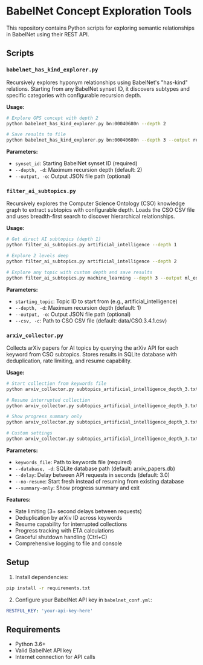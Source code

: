 # BabelNet Concept Exploration Tools

This repository contains Python scripts for exploring semantic relationships in BabelNet using their REST API.

## Scripts

### `babelnet_has_kind_explorer.py`
Recursively explores hyponym relationships using BabelNet's "has-kind" relations. Starting from any BabelNet synset ID, it discovers subtypes and specific categories with configurable recursion depth.

**Usage:**
```bash
# Explore GPS concept with depth 2
python babelnet_has_kind_explorer.py bn:00040680n --depth 2

# Save results to file
python babelnet_has_kind_explorer.py bn:00040680n --depth 3 --output results.json
```

**Parameters:**
- `synset_id`: Starting BabelNet synset ID (required)
- `--depth, -d`: Maximum recursion depth (default: 2)
- `--output, -o`: Output JSON file path (optional)

### `filter_ai_subtopics.py`
Recursively explores the Computer Science Ontology (CSO) knowledge graph to extract subtopics with configurable depth. Loads the CSO CSV file and uses breadth-first search to discover hierarchical relationships.

**Usage:**
```bash
# Get direct AI subtopics (depth 1)
python filter_ai_subtopics.py artificial_intelligence --depth 1

# Explore 2 levels deep
python filter_ai_subtopics.py artificial_intelligence --depth 2

# Explore any topic with custom depth and save results
python filter_ai_subtopics.py machine_learning --depth 3 --output ml_exploration.json
```

**Parameters:**
- `starting_topic`: Topic ID to start from (e.g., artificial_intelligence)
- `--depth, -d`: Maximum recursion depth (default: 1)
- `--output, -o`: Output JSON file path (optional)
- `--csv, -c`: Path to CSO CSV file (default: data/CSO.3.4.1.csv)

### `arxiv_collector.py`
Collects arXiv papers for AI topics by querying the arXiv API for each keyword from CSO subtopics. Stores results in SQLite database with deduplication, rate limiting, and resume capability.

**Usage:**
```bash
# Start collection from keywords file
python arxiv_collector.py subtopics_artificial_intelligence_depth_3.txt

# Resume interrupted collection
python arxiv_collector.py subtopics_artificial_intelligence_depth_3.txt

# Show progress summary only
python arxiv_collector.py subtopics_artificial_intelligence_depth_3.txt --summary-only

# Custom settings
python arxiv_collector.py subtopics_artificial_intelligence_depth_3.txt --delay 5.0 --database my_papers.db
```

**Parameters:**
- `keywords_file`: Path to keywords file (required)
- `--database, -d`: SQLite database path (default: arxiv_papers.db)
- `--delay`: Delay between API requests in seconds (default: 3.0)
- `--no-resume`: Start fresh instead of resuming from existing database
- `--summary-only`: Show progress summary and exit

**Features:**
- Rate limiting (3+ second delays between requests)
- Deduplication by arXiv ID across keywords
- Resume capability for interrupted collections
- Progress tracking with ETA calculations
- Graceful shutdown handling (Ctrl+C)
- Comprehensive logging to file and console

## Setup

1. Install dependencies:
```bash
pip install -r requirements.txt
```

2. Configure your BabelNet API key in `babelnet_conf.yml`:
```yaml
RESTFUL_KEY: 'your-api-key-here'
```

## Requirements
- Python 3.6+
- Valid BabelNet API key
- Internet connection for API calls
